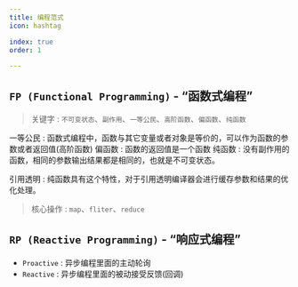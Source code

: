 ```yaml
---
title: 编程范式
icon: hashtag

index: true
order: 1

---
```


<!-- more -->

## `FP (Functional Programming)` - “函数式编程”

> 关键字 : `不可变状态`、`副作用`、`一等公民`、`高阶函数`、`偏函数`、`纯函数`

  一等公民 : 函数式编程中，函数与其它变量或者对象是等价的，可以作为函数的参数或者返回值(高阶函数)
  偏函数 : 函数的返回值是一个函数
  纯函数 : 没有副作用的函数，相同的参数输出结果都是相同的，也就是不可变状态。

  引用透明 : 纯函数具有这个特性，对于引用透明编译器会进行缓存参数和结果的优化处理。

> 核心操作 : `map`、`fliter`、`reduce`


## `RP (Reactive Programming)` - “响应式编程”
    
  - `Proactive` : 异步编程里面的主动轮询
  - `Reactive` : 异步编程里面的被动接受反馈(回调)

  